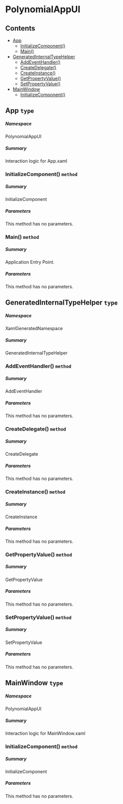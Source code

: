 <a name='assembly'></a>
# PolynomialAppUI

## Contents

- [App](#T-PolynomialAppUI-App 'PolynomialAppUI.App')
  - [InitializeComponent()](#M-PolynomialAppUI-App-InitializeComponent 'PolynomialAppUI.App.InitializeComponent')
  - [Main()](#M-PolynomialAppUI-App-Main 'PolynomialAppUI.App.Main')
- [GeneratedInternalTypeHelper](#T-XamlGeneratedNamespace-GeneratedInternalTypeHelper 'XamlGeneratedNamespace.GeneratedInternalTypeHelper')
  - [AddEventHandler()](#M-XamlGeneratedNamespace-GeneratedInternalTypeHelper-AddEventHandler-System-Reflection-EventInfo,System-Object,System-Delegate- 'XamlGeneratedNamespace.GeneratedInternalTypeHelper.AddEventHandler(System.Reflection.EventInfo,System.Object,System.Delegate)')
  - [CreateDelegate()](#M-XamlGeneratedNamespace-GeneratedInternalTypeHelper-CreateDelegate-System-Type,System-Object,System-String- 'XamlGeneratedNamespace.GeneratedInternalTypeHelper.CreateDelegate(System.Type,System.Object,System.String)')
  - [CreateInstance()](#M-XamlGeneratedNamespace-GeneratedInternalTypeHelper-CreateInstance-System-Type,System-Globalization-CultureInfo- 'XamlGeneratedNamespace.GeneratedInternalTypeHelper.CreateInstance(System.Type,System.Globalization.CultureInfo)')
  - [GetPropertyValue()](#M-XamlGeneratedNamespace-GeneratedInternalTypeHelper-GetPropertyValue-System-Reflection-PropertyInfo,System-Object,System-Globalization-CultureInfo- 'XamlGeneratedNamespace.GeneratedInternalTypeHelper.GetPropertyValue(System.Reflection.PropertyInfo,System.Object,System.Globalization.CultureInfo)')
  - [SetPropertyValue()](#M-XamlGeneratedNamespace-GeneratedInternalTypeHelper-SetPropertyValue-System-Reflection-PropertyInfo,System-Object,System-Object,System-Globalization-CultureInfo- 'XamlGeneratedNamespace.GeneratedInternalTypeHelper.SetPropertyValue(System.Reflection.PropertyInfo,System.Object,System.Object,System.Globalization.CultureInfo)')
- [MainWindow](#T-PolynomialAppUI-MainWindow 'PolynomialAppUI.MainWindow')
  - [InitializeComponent()](#M-PolynomialAppUI-MainWindow-InitializeComponent 'PolynomialAppUI.MainWindow.InitializeComponent')

<a name='T-PolynomialAppUI-App'></a>
## App `type`

##### Namespace

PolynomialAppUI

##### Summary

Interaction logic for App.xaml

<a name='M-PolynomialAppUI-App-InitializeComponent'></a>
### InitializeComponent() `method`

##### Summary

InitializeComponent

##### Parameters

This method has no parameters.

<a name='M-PolynomialAppUI-App-Main'></a>
### Main() `method`

##### Summary

Application Entry Point.

##### Parameters

This method has no parameters.

<a name='T-XamlGeneratedNamespace-GeneratedInternalTypeHelper'></a>
## GeneratedInternalTypeHelper `type`

##### Namespace

XamlGeneratedNamespace

##### Summary

GeneratedInternalTypeHelper

<a name='M-XamlGeneratedNamespace-GeneratedInternalTypeHelper-AddEventHandler-System-Reflection-EventInfo,System-Object,System-Delegate-'></a>
### AddEventHandler() `method`

##### Summary

AddEventHandler

##### Parameters

This method has no parameters.

<a name='M-XamlGeneratedNamespace-GeneratedInternalTypeHelper-CreateDelegate-System-Type,System-Object,System-String-'></a>
### CreateDelegate() `method`

##### Summary

CreateDelegate

##### Parameters

This method has no parameters.

<a name='M-XamlGeneratedNamespace-GeneratedInternalTypeHelper-CreateInstance-System-Type,System-Globalization-CultureInfo-'></a>
### CreateInstance() `method`

##### Summary

CreateInstance

##### Parameters

This method has no parameters.

<a name='M-XamlGeneratedNamespace-GeneratedInternalTypeHelper-GetPropertyValue-System-Reflection-PropertyInfo,System-Object,System-Globalization-CultureInfo-'></a>
### GetPropertyValue() `method`

##### Summary

GetPropertyValue

##### Parameters

This method has no parameters.

<a name='M-XamlGeneratedNamespace-GeneratedInternalTypeHelper-SetPropertyValue-System-Reflection-PropertyInfo,System-Object,System-Object,System-Globalization-CultureInfo-'></a>
### SetPropertyValue() `method`

##### Summary

SetPropertyValue

##### Parameters

This method has no parameters.

<a name='T-PolynomialAppUI-MainWindow'></a>
## MainWindow `type`

##### Namespace

PolynomialAppUI

##### Summary

Interaction logic for MainWindow.xaml

<a name='M-PolynomialAppUI-MainWindow-InitializeComponent'></a>
### InitializeComponent() `method`

##### Summary

InitializeComponent

##### Parameters

This method has no parameters.
